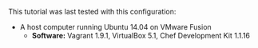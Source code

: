 This tutorial was last tested with this configuration:

* A host computer running Ubuntu 14.04 on VMware Fusion
  * **Software:** Vagrant 1.9.1, VirtualBox 5.1, Chef Development Kit 1.1.16
